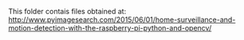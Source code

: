 This folder contais files obtained at:
http://www.pyimagesearch.com/2015/06/01/home-surveillance-and-motion-detection-with-the-raspberry-pi-python-and-opencv/

